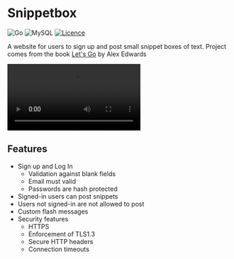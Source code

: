 # Snippetbox

![Go](https://img.shields.io/badge/go-%2300ADD8.svg?style=for-the-badge&logo=go&logoColor=white)
![MySQL](https://img.shields.io/badge/mysql-%2300f.svg?style=for-the-badge&logo=mysql&logoColor=white)
[![Licence](https://img.shields.io/github/license/Ileriayo/markdown-badges?style=for-the-badge)](./LICENSE)

A website for users to sign up and post small snippet boxes of text. Project comes from the book [Let's Go](https://lets-go.alexedwards.net/) by Alex Edwards

![screencast](screencast.mp4)

## Features

 - Sign up and Log In
   - Validation against blank fields
   - Email must valid
   - Passwords are hash protected
 - Signed-in users can post snippets
 - Users not signed-in are not allowed to post
 - Custom flash messages
 - Security features
   - HTTPS
   - Enforcement of TLS1.3
   - Secure HTTP headers
   - Connection timeouts

